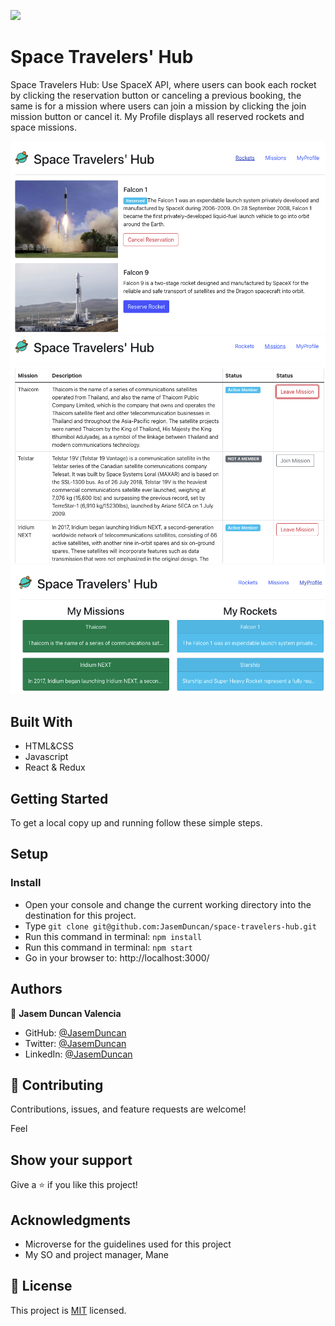 ![](https://img.shields.io/badge/Microverse-blueviolet)

# Space Travelers' Hub

Space Travelers Hub: Use SpaceX API, where users can book each rocket by clicking the reservation button or canceling a previous booking, the same is for a mission where users can join a mission by clicking the join mission button or cancel it. My Profile displays all reserved rockets and space missions.

![](./screenShoot.png)
![](./screenShoot1.png)
![](./screenShoot2.png)


## Built With

- HTML&CSS
- Javascript
- React & Redux

## Getting Started
To get a local copy up and running follow these simple steps.

## Setup 

### Install
- Open your console and change the current working directory into the destination for this project.
- Type `git clone git@github.com:JasemDuncan/space-travelers-hub.git`
- Run this command in terminal: `npm install`
- Run this command in terminal: `npm start`
- Go in your browser to: http://localhost:3000/

## Authors

👤 **Jasem Duncan Valencia**

- GitHub: [@JasemDuncan](https://github.com/JasemDuncan)
- Twitter: [@JasemDuncan](https://twitter.com/JasemDuncan)
- LinkedIn: [@JasemDuncan](https://www.linkedin.com/in/jasem-duncan-valencia/)
## 🤝 Contributing

Contributions, issues, and feature requests are welcome!

Feel
## Show your support

Give a ⭐️ if you like this project!
## Acknowledgments

- Microverse for the guidelines used for this project
- My SO and project manager, Mane
## 📝 License

This project is [MIT](./LICENSE.md) licensed.
